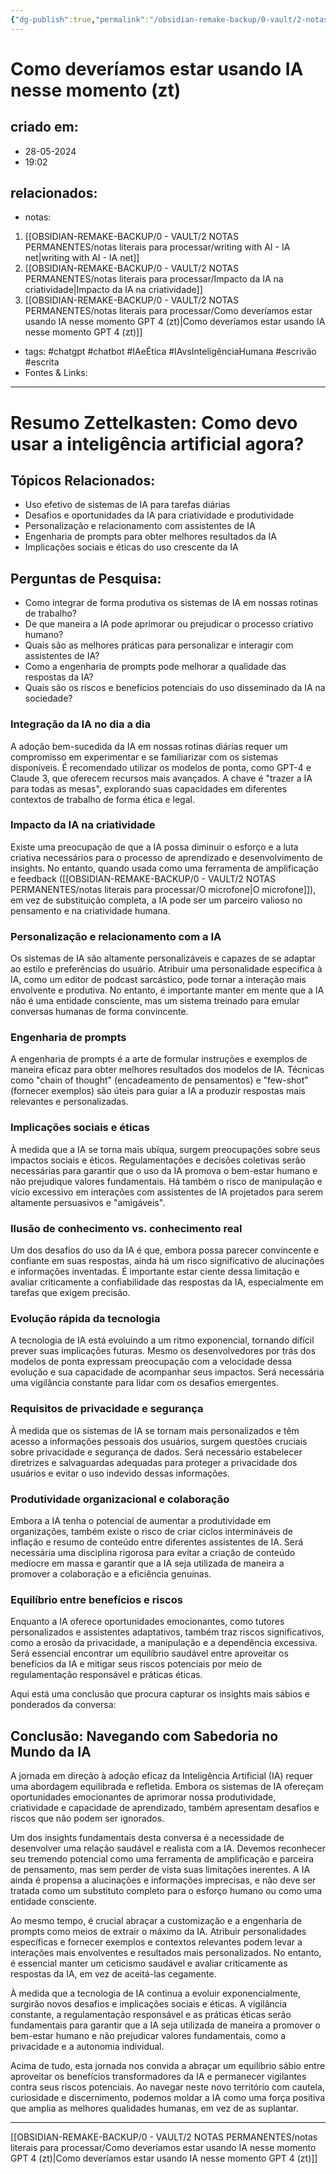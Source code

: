 ```yaml
---
{"dg-publish":true,"permalink":"/obsidian-remake-backup/0-vault/2-notas-permanentes/como-deveriamos-estar-usando-ia-nesse-momento-zt/","tags":["permanente","chatgpt","chatbot","IAeÉtica","IAvsInteligênciaHumana","escrivão","escrita"],"dgHomeLink":true,"dgShowLocalGraph":true,"dgShowFileTree":true,"dgEnableSearch":true,"noteIcon":""}
---
```


# Como deveríamos estar usando IA nesse momento (zt)

## criado em: 
- 28-05-2024
- 19:02
## relacionados:
- notas:
1. [[OBSIDIAN-REMAKE-BACKUP/0 - VAULT/2 NOTAS PERMANENTES/notas literais para processar/writing with AI - IA net\|writing with AI - IA net]]
2. [[OBSIDIAN-REMAKE-BACKUP/0 - VAULT/2 NOTAS PERMANENTES/notas literais para processar/Impacto da IA na criatividade\|Impacto da IA na criatividade]]
3. [[OBSIDIAN-REMAKE-BACKUP/0 - VAULT/2 NOTAS PERMANENTES/notas literais para processar/Como deveríamos estar usando IA nesse momento GPT 4 (zt)\|Como deveríamos estar usando IA nesse momento GPT 4 (zt)]]
- tags: #chatgpt #chatbot #IAeÉtica #IAvsInteligênciaHumana #escrivão #escrita
- Fontes & Links: 
---
# Resumo Zettelkasten: Como devo usar a inteligência artificial agora?

## Tópicos Relacionados:

- Uso efetivo de sistemas de IA para tarefas diárias
- Desafios e oportunidades da IA para criatividade e produtividade
- Personalização e relacionamento com assistentes de IA
- Engenharia de prompts para obter melhores resultados da IA
- Implicações sociais e éticas do uso crescente da IA

## Perguntas de Pesquisa:

- Como integrar de forma produtiva os sistemas de IA em nossas rotinas de trabalho?
- De que maneira a IA pode aprimorar ou prejudicar o processo criativo humano?
- Quais são as melhores práticas para personalizar e interagir com assistentes de IA?
- Como a engenharia de prompts pode melhorar a qualidade das respostas da IA?
- Quais são os riscos e benefícios potenciais do uso disseminado da IA na sociedade?

### Integração da IA no dia a dia

A adoção bem-sucedida da IA em nossas rotinas diárias requer um compromisso em experimentar e se familiarizar com os sistemas disponíveis. É recomendado utilizar os modelos de ponta, como GPT-4 e Claude 3, que oferecem recursos mais avançados. A chave é "trazer a IA para todas as mesas", explorando suas capacidades em diferentes contextos de trabalho de forma ética e legal.

### Impacto da IA na criatividade

Existe uma preocupação de que a IA possa diminuir o esforço e a luta criativa necessários para o processo de aprendizado e desenvolvimento de insights. No entanto, quando usada como uma ferramenta de amplificação e feedback ([[OBSIDIAN-REMAKE-BACKUP/0 - VAULT/2 NOTAS PERMANENTES/notas literais para processar/O microfone\|O microfone]]), em vez de substituição completa, a IA pode ser um parceiro valioso no pensamento e na criatividade humana.

### Personalização e relacionamento com a IA

Os sistemas de IA são altamente personalizáveis e capazes de se adaptar ao estilo e preferências do usuário. Atribuir uma personalidade específica à IA, como um editor de podcast sarcástico, pode tornar a interação mais envolvente e produtiva. No entanto, é importante manter em mente que a IA não é uma entidade consciente, mas um sistema treinado para emular conversas humanas de forma convincente.

### Engenharia de prompts

A engenharia de prompts é a arte de formular instruções e exemplos de maneira eficaz para obter melhores resultados dos modelos de IA. Técnicas como "chain of thought" (encadeamento de pensamentos) e "few-shot" (fornecer exemplos) são úteis para guiar a IA a produzir respostas mais relevantes e personalizadas.

### Implicações sociais e éticas

À medida que a IA se torna mais ubíqua, surgem preocupações sobre seus impactos sociais e éticos. Regulamentações e decisões coletivas serão necessárias para garantir que o uso da IA promova o bem-estar humano e não prejudique valores fundamentais. Há também o risco de manipulação e vício excessivo em interações com assistentes de IA projetados para serem altamente persuasivos e "amigáveis".

### Ilusão de conhecimento vs. conhecimento real

Um dos desafios do uso da IA é que, embora possa parecer convincente e confiante em suas respostas, ainda há um risco significativo de alucinações e informações inventadas. É importante estar ciente dessa limitação e avaliar criticamente a confiabilidade das respostas da IA, especialmente em tarefas que exigem precisão.

### Evolução rápida da tecnologia

A tecnologia de IA está evoluindo a um ritmo exponencial, tornando difícil prever suas implicações futuras. Mesmo os desenvolvedores por trás dos modelos de ponta expressam preocupação com a velocidade dessa evolução e sua capacidade de acompanhar seus impactos. Será necessária uma vigilância constante para lidar com os desafios emergentes.

### Requisitos de privacidade e segurança

À medida que os sistemas de IA se tornam mais personalizados e têm acesso a informações pessoais dos usuários, surgem questões cruciais sobre privacidade e segurança de dados. Será necessário estabelecer diretrizes e salvaguardas adequadas para proteger a privacidade dos usuários e evitar o uso indevido dessas informações.

### Produtividade organizacional e colaboração

Embora a IA tenha o potencial de aumentar a produtividade em organizações, também existe o risco de criar ciclos intermináveis de inflação e resumo de conteúdo entre diferentes assistentes de IA. Será necessária uma disciplina rigorosa para evitar a criação de conteúdo medíocre em massa e garantir que a IA seja utilizada de maneira a promover a colaboração e a eficiência genuínas.

### Equilíbrio entre benefícios e riscos

Enquanto a IA oferece oportunidades emocionantes, como tutores personalizados e assistentes adaptativos, também traz riscos significativos, como a erosão da privacidade, a manipulação e a dependência excessiva. Será essencial encontrar um equilíbrio saudável entre aproveitar os benefícios da IA e mitigar seus riscos potenciais por meio de regulamentação responsável e práticas éticas.

Aqui está uma conclusão que procura capturar os insights mais sábios e ponderados da conversa:

## Conclusão: Navegando com Sabedoria no Mundo da IA

A jornada em direção à adoção eficaz da Inteligência Artificial (IA) requer uma abordagem equilibrada e refletida. Embora os sistemas de IA ofereçam oportunidades emocionantes de aprimorar nossa produtividade, criatividade e capacidade de aprendizado, também apresentam desafios e riscos que não podem ser ignorados.

Um dos insights fundamentais desta conversa é a necessidade de desenvolver uma relação saudável e realista com a IA. Devemos reconhecer seu tremendo potencial como uma ferramenta de amplificação e parceira de pensamento, mas sem perder de vista suas limitações inerentes. A IA ainda é propensa a alucinações e informações imprecisas, e não deve ser tratada como um substituto completo para o esforço humano ou como uma entidade consciente.

Ao mesmo tempo, é crucial abraçar a customização e a engenharia de prompts como meios de extrair o máximo da IA. Atribuir personalidades específicas e fornecer exemplos e contextos relevantes podem levar a interações mais envolventes e resultados mais personalizados. No entanto, é essencial manter um ceticismo saudável e avaliar criticamente as respostas da IA, em vez de aceitá-las cegamente.

À medida que a tecnologia de IA continua a evoluir exponencialmente, surgirão novos desafios e implicações sociais e éticas. A vigilância constante, a regulamentação responsável e as práticas éticas serão fundamentais para garantir que a IA seja utilizada de maneira a promover o bem-estar humano e não prejudicar valores fundamentais, como a privacidade e a autonomia individual.

Acima de tudo, esta jornada nos convida a abraçar um equilíbrio sábio entre aproveitar os benefícios transformadores da IA e permanecer vigilantes contra seus riscos potenciais. Ao navegar neste novo território com cautela, curiosidade e discernimento, podemos moldar a IA como uma força positiva que amplia as melhores qualidades humanas, em vez de as suplantar.

---

[[OBSIDIAN-REMAKE-BACKUP/0 - VAULT/2 NOTAS PERMANENTES/notas literais para processar/Como deveríamos estar usando IA nesse momento GPT 4 (zt)\|Como deveríamos estar usando IA nesse momento GPT 4 (zt)]]